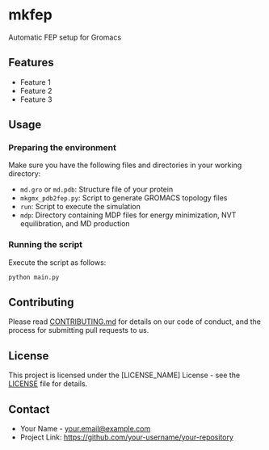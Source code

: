 # mkfep

Automatic FEP setup for Gromacs

## Features

- Feature 1
- Feature 2
- Feature 3

## Usage

### Preparing the environment

Make sure you have the following files and directories in your working directory:

- `md.gro` or `md.pdb`: Structure file of your protein
- `mkgmx_pdb2fep.py`: Script to generate GROMACS topology files
- `run`: Script to execute the simulation
- `mdp`: Directory containing MDP files for energy minimization, NVT equilibration, and MD production

### Running the script

Execute the script as follows:

```bash
python main.py
```

## Contributing

Please read [CONTRIBUTING.md](CONTRIBUTING.md) for details on our code of conduct, and the process for submitting pull requests to us.

## License

This project is licensed under the [LICENSE_NAME] License - see the [LICENSE](LICENSE) file for details.

## Contact

- Your Name - your.email@example.com
- Project Link: https://github.com/your-username/your-repository
